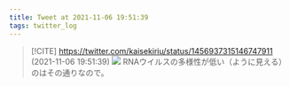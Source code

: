 ```yaml
---
title: Tweet at 2021-11-06 19:51:39
tags: twitter_log
---
```


> [!CITE] https://twitter.com/kaisekiriu/status/1456937315146747911 (2021-11-06 19:51:39)
> ![](https://twitter.com/kaisekiriu/status/1456937315146747911)
> RNAウイルスの多様性が低い（ように見える）のはその通りなので。
